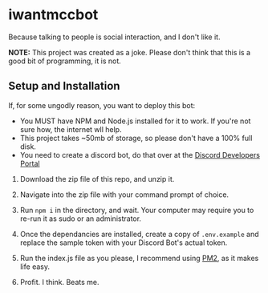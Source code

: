 # iwantmccbot
Because talking to people is social interaction, and I don't like it.

**NOTE:** This project was created as a joke. Please don't think that this is a good bit of programming, it is not.

## Setup and Installation

If, for some ungodly reason, you want to deploy this bot:

* You MUST have NPM and Node.js installed for it to work. If you're not sure how, the internet wll help.
* This project takes ~50mb of storage, so please don't have a 100% full disk.
* You need to create a discord bot, do that over at the [Discord Developers Portal](https://discord.com/developers/applications/me)

1) Download the zip file of this repo, and unzip it. 

2) Navigate into the zip file with your command prompt of choice.

3) Run `npm i` in the directory, and wait. Your computer may require you to re-run it as sudo or an administrator. 

4) Once the dependancies are installed, create a copy of `.env.example` and replace the sample token with your Discord Bot's actual token. 

5) Run the index.js file as you please, I recommend using [PM2](https://pm2.keymetrics.io/), as it makes life easy. 

6) Profit. I think. Beats me.
